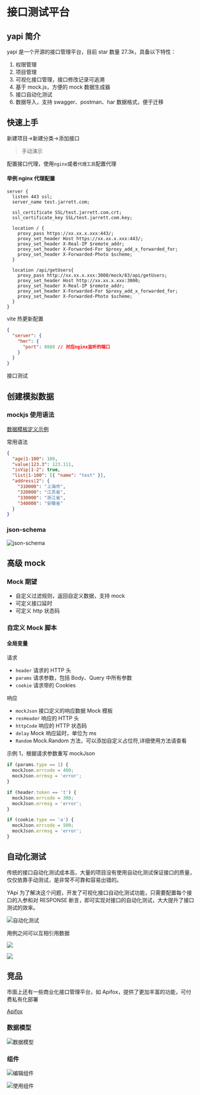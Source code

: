 <script setup>
  import ApiTest from './components/ApiTest.vue'
</script>

# 接口测试平台

## yapi 简介

yapi 是一个开源的接口管理平台，目前 star 数量 27.3k，具备以下特性：

1. 权限管理
2. 项目管理
3. 可视化接口管理，接口修改记录可追溯
4. 基于 mock.js，方便的 mock 数据生成器
5. 接口自动化测试
6. 数据导入，支持 swagger、postman、har 数据格式，便于迁移

## 快速上手

新建项目->新建分类->添加接口

> 手动演示

配置接口代理，使用`nginx`或者`代理工具`配置代理

#### 举例 nginx 代理配置

```nginx
server {
  listen 443 ssl;
  server_name test.jarrett.com;

  ssl_certificate SSL/test.jarrett.com.crt;
  ssl_certificate_key SSL/test.jarrett.com.key;

  location / {
    proxy_pass https://xx.xx.x.xxx:443/;
    proxy_set_header Host https://xx.xx.x.xxx:443/;
    proxy_set_header X-Real-IP $remote_addr;
    proxy_set_header X-Forwarded-For $proxy_add_x_forwarded_for;
    proxy_set_header X-Forwarded-Photo $scheme;
  }

  location /api/getUsers{
    proxy_pass http://xx.xx.x.xxx:3000/mock/83/api/getUsers;
    proxy_set_header Host http://xx.xx.x.xxx:3000;
    proxy_set_header X-Real-IP $remote_addr;
    proxy_set_header X-Forwarded-For $proxy_add_x_forwarded_for;
    proxy_set_header X-Forwarded-Photo $scheme;
  }
}
```

vite 热更新配置

```json
{
  "server": {
    "hmr": {
      "port": 8888 // 对应nginx监听的端口
    }
  }
}
```

接口测试
<ClientOnly>
<ApiTest/>
</ClientOnly>

## 创建模拟数据

### mockjs 使用语法

[数据模板定义示例](http://mockjs.com/examples.html)

常用语法

```json
{
  "age|1-100": 100,
  "value|123.3": 123.111,
  "isVip|1-2": true,
  "list|1-100": [{ "name": "test" }],
  "address|2": {
    "310000": "上海市",
    "320000": "江苏省",
    "330000": "浙江省",
    "340000": "安徽省"
  }
}
```

### json-schema

![json-schema](/plan/api-test/images/schema-mock.png)

## 高级 mock

### Mock 期望

- 自定义过滤规则，返回自定义数据，支持 mock
- 可定义接口延时
- 可定义 http 状态码

### 自定义 Mock 脚本

#### 全局变量

请求

- `header` 请求的 HTTP 头
- `params` 请求参数，包括 Body、Query 中所有参数
- `cookie` 请求带的 Cookies

响应

- `mockJson` 接口定义的响应数据 Mock 模板
- `resHeader` 响应的 HTTP 头
- `httpCode` 响应的 HTTP 状态码
- `delay` Mock 响应延时，单位为 ms
- `Random` Mock.Random 方法，可以添加自定义占位符,详细使用方法请查看

示例 1，根据请求参数重写 mockJson

```js
if (params.type == 1) {
  mockJson.errcode = 400;
  mockJson.errmsg = 'error';
}

if (header.token == 't') {
  mockJson.errcode = 300;
  mockJson.errmsg = 'error';
}

if (cookie.type == 'a') {
  mockJson.errcode = 500;
  mockJson.errmsg = 'error';
}
```

## 自动化测试

传统的接口自动化测试成本高，大量的项目没有使用自动化测试保证接口的质量，仅仅依靠手动测试，是非常不可靠和容易出错的。

YApi 为了解决这个问题，开发了可视化接口自动化测试功能，只需要配置每个接口的入参和对 RESPONSE 断言，即可实现对接口的自动化测试，大大提升了接口测试的效率。

![自动化测试](/plan/api-test/images/case-list.gif)

用例之间可以互相引用数据

![](/plan/api-test/images/case_key_list.png)

![](/plan/api-test/images/case_key_query.png)

## 竞品

市面上还有一些商业化接口管理平台，如 Apifox，提供了更加丰富的功能，可付费私有化部署

[Apifox](https://app.apifox.com/main/teams/2803313?tab=project)

### 数据模型

![数据模型](/plan/api-test/images/model.png)

### 组件

![编辑组件](/plan/api-test/images/edit-component.png)

![使用组件](/plan/api-test/images/use-component.png)
